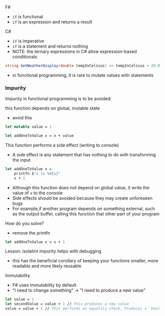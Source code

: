 F#
- `if` is functional
- `if` is an expression and returns a result

C#
- `if` is imperative
- `if` is a statement and returns nothing
- NOTE: the ternary expressions in C# allow expression-based conditionals


``` cs
string GetWeatherDisplay(double tempInCelsius) => tempInCelsius < 20.0 ? "Cold." : "Perfect!";
```

- in functional programming, it is rare to mutate values with statements

### Impurity 
Impurity in functional programming is to be avoided:

this function depends on global, mutable state
- avoid this
``` fs
let mutable value = 1

let addOneToValue x = x + value
```

This function performs a side effect (writing to console)
- A side effect is any statement that has nothing to do with transforming the input
``` fs
let addOneToValue x =
    printfn $"x is %d{x}"
    x + 1

```
- Although this function does not depend on global value, it write the value of `x` to the console
- Side effects should be avoided because they may create unforeseen bugs
- For example,if another program depends on something external, such as the output buffer, calling this function that other part of your program

How do you solve?
- remove the printfn

``` fs
let addOneToValue x = x + 1
```

Lesson: isolatint impurity helps with debugging
- this has the beneficial corollary of keeping your functions smaller, more readable and more likely reusable

Immutability
- F# uses immutability by default
- "I need to change something" -> "I need to produce a new value"

``` fs
let value = 1
let secondValue = value + 1 // this produces a new value
value = value + 1 // This performs an equality check, Produces a 'bool' value!
```